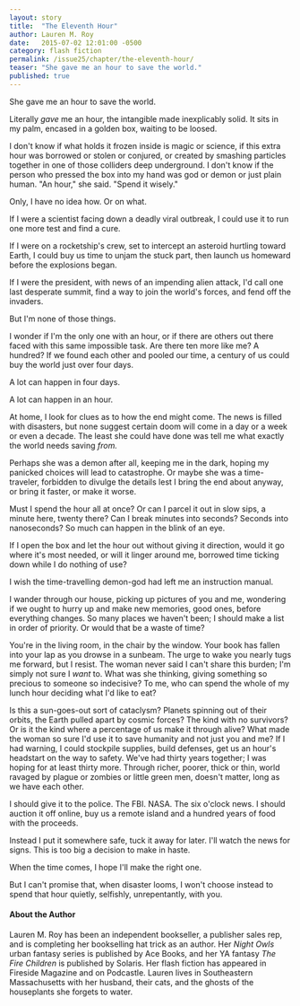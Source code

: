 ```yaml
---
layout: story
title:  "The Eleventh Hour"
author: Lauren M. Roy
date:   2015-07-02 12:01:00 -0500
category: flash fiction
permalink: /issue25/chapter/the-eleventh-hour/
teaser: "She gave me an hour to save the world."
published: true
---
```


She gave me an hour to save the world.

Literally _gave_ me an hour, the intangible made inexplicably solid. It sits in my palm, encased in a golden box, waiting to be loosed.

I don't know if what holds it frozen inside is magic or science, if this extra hour was borrowed or stolen or conjured, or created by smashing particles together in one of those colliders deep underground. I don't know if the person who pressed the box into my hand was god or demon or just plain human. "An hour," she said. "Spend it wisely."

Only, I have no idea how. Or on what.

If I were a scientist facing down a deadly viral outbreak, I could use it to run one more test and find a cure.

If I were on a rocketship's crew, set to intercept an asteroid hurtling toward Earth, I could buy us time to unjam the stuck part, then launch us homeward before the explosions began.

If I were the president, with news of an impending alien attack, I'd call one last desperate summit, find a way to join the world's forces, and fend off the invaders.

But I'm none of those things.

I wonder if I'm the only one with an hour, or if there are others out there faced with this same impossible task. Are there ten more like me? A hundred? If we found each other and pooled our time, a century of us could buy the world just over four days.

A lot can happen in four days.

A lot can happen in an hour.

At home, I look for clues as to how the end might come. The news is filled with disasters, but none suggest certain doom will come in a day or a week or even a decade. The least she could have done was tell me what exactly the world needs saving _from._

Perhaps she was a demon after all, keeping me in the dark, hoping my panicked choices will lead to catastrophe. Or maybe she was a time-traveler, forbidden to divulge the details lest I bring the end about anyway, or bring it faster, or make it worse.

Must I spend the hour all at once? Or can I parcel it out in slow sips, a minute here, twenty there? Can I break minutes into seconds? Seconds into nanoseconds? So much can happen in the blink of an eye.

If I open the box and let the hour out without giving it direction, would it go where it's most needed, or will it linger around me, borrowed time ticking down while I do nothing of use?

I wish the time-travelling demon-god had left me an instruction manual.

I wander through our house, picking up pictures of you and me, wondering if we ought to hurry up and make new memories, good ones, before everything changes. So many places we haven't been; I should make a list in order of priority. Or would that be a waste of time?

You're in the living room, in the chair by the window. Your book has fallen into your lap as you drowse in a sunbeam. The urge to wake you nearly tugs me forward, but I resist. The woman never said I can't share this burden; I'm simply not sure I _want_ to. What was she thinking, giving something so precious to someone so indecisive? To me, who can spend the whole of my lunch hour deciding what I'd like to eat?

Is this a sun-goes-out sort of cataclysm? Planets spinning out of their orbits, the Earth pulled apart by cosmic forces? The kind with no survivors? Or is it the kind where a percentage of us make it through alive? What made the woman so sure I'd use it to save humanity and not just you and me? If I had warning, I could stockpile supplies, build defenses, get us an hour's headstart on the way to safety. We've had thirty years together; I was hoping for at least thirty more. Through richer, poorer, thick or thin, world ravaged by plague or zombies or little green men, doesn't matter, long as we have each other.

I should give it to the police. The FBI. NASA. The six o'clock news. I should auction it off online, buy us a remote island and a hundred years of food with the proceeds.

Instead I put it somewhere safe, tuck it away for later. I'll watch the news for signs. This is too big a decision to make in haste.

When the time comes, I hope I'll make the right one.

But I can't promise that, when disaster looms, I won't choose instead to spend that hour quietly, selfishly, unrepentantly, with you.

#### About the Author

Lauren M. Roy has been an independent bookseller, a publisher sales rep, and is completing her bookselling hat trick as an author. Her _Night Owls_ urban fantasy series is published by Ace Books, and her YA fantasy _The Fire Children_ is published by Solaris. Her flash fiction has appeared in Fireside Magazine and on Podcastle. Lauren lives in Southeastern Massachusetts with her husband, their cats, and the ghosts of the houseplants she forgets to water.
